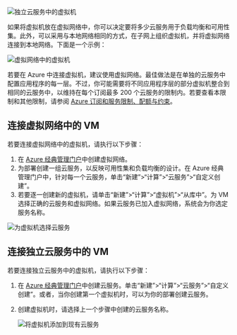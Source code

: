 ![独立云服务中的虚拟机](./media/virtual-machines-common-classic-connect-vms/CloudServiceExample.png)

如果将虚拟机放在虚拟网络中，你可以决定要将多少云服务用于负载均衡和可用性集。此外，可以采用与本地网络相同的方式，在子网上组织虚拟机，并将虚拟网络连接到本地网络。下面是一个示例：

![虚拟网络中的虚拟机](./media/virtual-machines-common-classic-connect-vms/VirtualNetworkExample.png)

若要在 Azure 中连接虚拟机，建议使用虚拟网络。最佳做法是在单独的云服务中配置应用程序的每一层。不过，你可能需要将不同应用程序层的部分虚拟机整合到相同的云服务中，以维持在每个订阅最多 200 个云服务的限制内。若要查看本限制和其他限制，请参阅 [Azure 订阅和服务限制、配额与约束](../articles/azure-subscription-service-limits.md)。

## 连接虚拟网络中的 VM

若要连接虚拟网络中的虚拟机，请执行以下步骤：

1.	在 [Azure 经典管理门户](../articles/virtual-network/virtual-networks-create-vnet-classic-portal.md)中创建虚拟网络。
2.	为部署创建一组云服务，以反映可用性集和负载均衡的设计。在 Azure 经典管理门户中，针对每一个云服务，单击“新建”>“计算”>“云服务”>“自定义创建”。
3.	若要逐一创建新的虚拟机，请单击“新建”>“计算”>“虚拟机”>“从库中”。为 VM 选择正确的云服务和虚拟网络。如果云服务已加入虚拟网络，系统会为你选定服务名称。

![为虚拟机选择云服务](./media/virtual-machines-common-classic-connect-vms/VMConfig1.png)

## <a name="connect-vms-in-a-standalone-cloud-service"></a> 连接独立云服务中的 VM

若要连接独立云服务中的虚拟机，请执行以下步骤：

1.	在 [Azure 经典管理门户](http://manage.windowsazure.cn)中创建云服务。单击“新建”>“计算”>“云服务”>“自定义创建”。或者，当你创建第一个虚拟机时，可以为你的部署创建云服务。

2.	创建虚拟机时，请选择上一个步骤中创建的云服务名称。

	![将虚拟机添加到现有云服务](./media/virtual-machines-common-classic-connect-vms/Connect-VM-to-CS.png)
